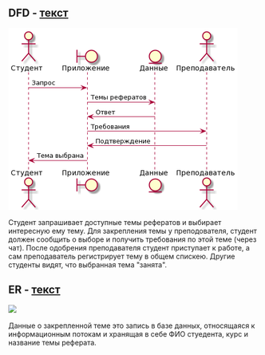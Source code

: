 ## DFD - [текст](https://github.com/PQlavka/victor.github.io/blob/main/lab3/dfd_edu.txt)
![](https://github.com/PQlavka/victor.github.io/blob/main/lab3/dfd_edu.png)

Студент запрашивает доступные темы рефератов и выбирает интересную ему тему. Для закрепления темы у преподователя, студент должен сообщить о выборе и получить требования по этой теме (через чат). После одобрения преподавателя студент приступает к работе, а сам преподаватель регистрирует тему в общем спискею. Другие студенты видят, что выбранная тема "занята".

## ER - [текст](https://github.com/PQlavka/victor.github.io/blob/main/lab3/er_edu.txt)
![](https://github.com/PQlavka/victor.github.io/blob/main/lab3/er_edu.png)

Данные о закрепленной теме это запись в базе данных, относящаяся к информационным потокам и хранящая в себе ФИО стуедента, курс и название темы реферата.
